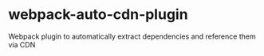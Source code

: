 # webpack-auto-cdn-plugin
Webpack plugin to automatically extract dependencies and reference them via CDN
